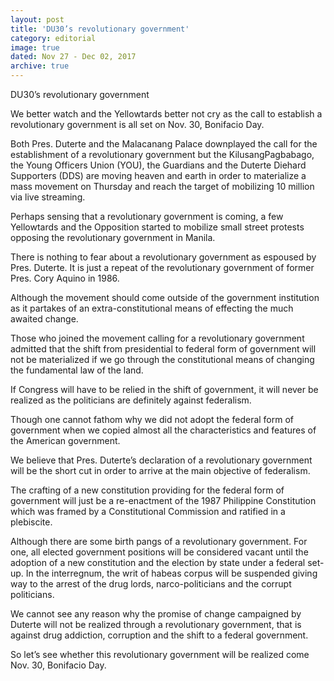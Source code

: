 ```yaml
---
layout: post
title: 'DU30’s revolutionary government'
category: editorial
image: true
dated: Nov 27 - Dec 02, 2017
archive: true
---
```


DU30’s revolutionary government

We better watch and the Yellowtards better not cry as the call to establish a revolutionary government is all set on Nov. 30, Bonifacio Day.

Both Pres. Duterte and the Malacanang Palace downplayed the call for the  establishment of a revolutionary government but the KilusangPagbabago, the Young Officers Union (YOU), the Guardians and the Duterte Diehard Supporters (DDS) are moving heaven and earth in order to materialize a mass movement on Thursday and reach the target of mobilizing 10 million via live streaming.

Perhaps sensing that a revolutionary government is coming, a few Yellowtards and the Opposition started to mobilize small street protests opposing the revolutionary government in Manila.

There is nothing to fear about a revolutionary government as espoused by Pres. Duterte. It is just a repeat of the revolutionary government of former Pres. Cory Aquino in 1986.

Although the movement should come outside of the government institution as it partakes of an extra-constitutional means of effecting the much awaited change.

Those who joined the movement calling for a revolutionary government admitted that the shift from presidential to federal form of government will not be materialized if we go through the constitutional means of changing the fundamental law of the land.

If Congress will have to be relied in the shift of government, it will never be realized as the politicians are definitely against federalism. 

Though one cannot fathom why we did not adopt the federal form of government when we copied almost all the characteristics and features of the American government.

We believe that Pres. Duterte’s declaration of a revolutionary government will be the short cut in order to arrive at the main objective of federalism.

The crafting of a new constitution providing for the federal form of government will just be a re-enactment of the 1987 Philippine Constitution which was framed by a Constitutional Commission and ratified in a plebiscite. 

Although there are some birth pangs of a revolutionary government. For one, all elected government positions will be considered vacant until the adoption of a new constitution and the election by state under a federal set-up. In the interregnum, the writ of habeas corpus will be suspended giving way to the arrest of the drug lords, narco-politicians and the corrupt politicians.

We cannot see any reason why the promise of change campaigned by Duterte will not be realized through a revolutionary government, that is against drug addiction, corruption and the shift to a federal government.

So let’s see whether this revolutionary government will be realized come Nov. 30, Bonifacio Day.
